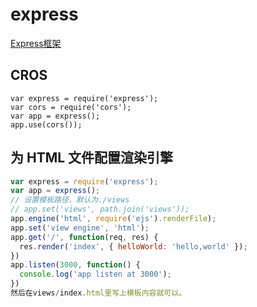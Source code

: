 # express
[Express框架](http://javascript.ruanyifeng.com/nodejs/express.html#toc27)

## CROS
```
var express = require('express');
var cors = require('cors');
var app = express();
app.use(cors());
```

## 为 HTML 文件配置渲染引擎
```js
var express = require('express');
var app = express();
// 设置模板路径，默认为./views
// app.set('views', path.join('views'));
app.engine('html', require('ejs').renderFile);
app.set('view engine', 'html');
app.get('/', function(req, res) {
  res.render('index', { helloWorld: 'hello,world' });
})
app.listen(3000, function() {
  console.log('app listen at 3000');
})
然后在views/index.html里写上模板内容就可以。
```

